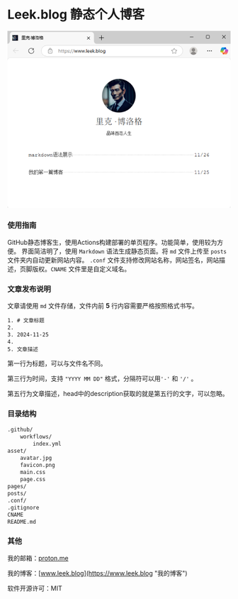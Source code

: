 # Leek.blog 静态个人博客

<div align=center>

![](.github/Preview.png)

<div align=left>


### 使用指南

GitHub静态博客生，使用Actions构建部署的单页程序。功能简单，使用较为方便。
界面简洁明了，使用 `Markdown` 语法生成静态页面。将 `md` 文件上传至 `posts` 文件夹内自动更新网站内容。
`.conf` 文件支持修改网站名称，网站签名，网站描述，页脚版权。`CNAME` 文件里是自定义域名。

### 文章发布说明

文章请使用 `md` 文件存储，文件内前 **5** 行内容需要严格按照格式书写。
```
1. # 文章标题
2. 
3. 2024-11-25
4. 
5. 文章描述
```
第一行为标题，可以与文件名不同。

第三行为时间，支持 `"YYYY MM DD"` 格式，分隔符可以用`'-'` 和 `'/'` 。

第五行为文章描述，head中的description获取的就是第五行的文字，可以忽略。

### 目录结构

```
.github/
    workflows/
        index.yml
asset/
    avatar.jpg
    favicon.png
    main.css
    page.css
pages/
posts/
.conf/
.gitignore
CNAME
README.md
```

### 其他

我的邮箱：[proton.me](leekblog@proton.me "proton.me匿名邮箱")

我的博客：[www.leek.blog](https://www.leek.blog "我的博客")

软件开源许可：MIT